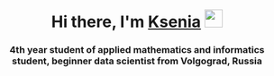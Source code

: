 <!--### Hi there, I'm Ksenia 👋
4th year student of applied mathematics and informatics student, beginner data scientist from Volgograd, Russia-->

<h1 align="center">Hi there, I'm <a href="https://daniilshat.ru/" target="_blank">Ksenia</a> 
<img src="https://github.com/blackcater/blackcater/raw/main/images/Hi.gif" height="32"/></h1>
<h3 align="center">4th year student of applied mathematics and informatics student, beginner data scientist from Volgograd, Russia</h3>


<!--
**AnUuema/AnUuema** is a ✨ _special_ ✨ repository because its `README.md` (this file) appears on your GitHub profile.

Here are some ideas to get you started:

- 🔭 I’m currently working on ...
- 🌱 I’m currently learning ...
- 👯 I’m looking to collaborate on ...
- 🤔 I’m looking for help with ...
- 💬 Ask me about ...
- 📫 How to reach me: ...
- 😄 Pronouns: ...
- ⚡ Fun fact: ...
-->
